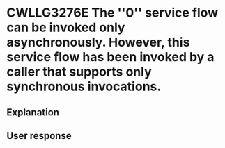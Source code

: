 # CWLLG3276E The ''0'' service flow can be invoked only asynchronously. However, this service flow has been invoked by a caller that supports only synchronous invocations.

## Explanation

## User response